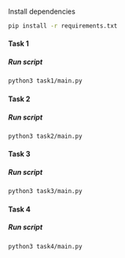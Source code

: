 Install dependencies 

```bash
pip install -r requirements.txt
```

#### Task 1

##### Run script

```bash
python3 task1/main.py
```

#### Task 2

##### Run script

```bash
python3 task2/main.py
```

#### Task 3

##### Run script

```bash
python3 task3/main.py
```

#### Task 4

##### Run script

```bash
python3 task4/main.py
```
